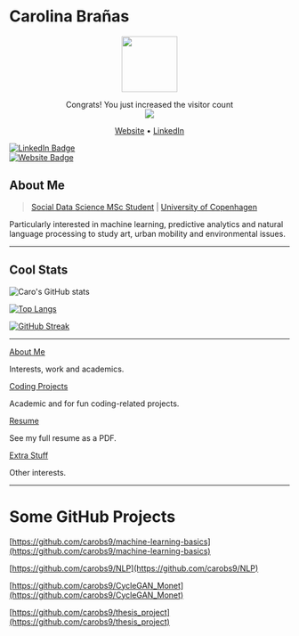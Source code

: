 # Carolina Brañas

<div id="header" align="center">
  <img src="https://i.giphy.com/media/v1.Y2lkPTc5MGI3NjExdHJqOTB0dWkxZGIwMnhiNmx0OXcyYXY0N3c2MzlxemljemtoMmF2aiZlcD12MV9pbnRlcm5hbF9naWZfYnlfaWQmY3Q9Zw/ji6zzUZwNIuLS/giphy.gif" width="100"/>
</div>

<p align="center"> 
  Congrats! You just increased the visitor count<br>
  <img src="https://profile-counter.glitch.me/carobs9/count.svg" />
</p>

<p align="center">
  <a href="https://chocolate-point-2c8.notion.site/Carolina-Bra-as-df7a7c372d3d4d4088bcbd8430ff6889?pvs=4">Website</a> •
  <a href="https://www.linkedin.com/in/carolinabranas/">LinkedIn</a>
</p>


<div id="badges">
  <a href="https://www.linkedin.com/in/carolinabranas/">
    <img src="https://img.shields.io/badge/LinkedIn-blue?style=for-the-badge&logo=linkedin&logoColor=white" alt="LinkedIn Badge"/>
  </a>

<div id="badges">
  <a href="https://chocolate-point-2c8.notion.site/Carolina-Bra-as-df7a7c372d3d4d4088bcbd8430ff6889?pvs=4">
    <img src="https://img.shields.io/badge/Website-purple" alt="Website Badge"/>
  </a>

## About Me

> [Social Data Science MSc Student](https://studies.ku.dk/masters/social-data-science/) | [University of Copenhagen](https://www.ku.dk/english/)
> 

Particularly interested in machine learning, predictive analytics and natural language processing to study art, urban mobility and environmental issues.

---

## Cool Stats

![Caro's GitHub stats](https://github-readme-stats.vercel.app/api?username=carobs9&show_icons=true&theme=tokyonight)

[![Top Langs](https://github-readme-stats.vercel.app/api/top-langs/?username=carobs9)](https://github.com/anuraghazra/github-readme-stats)

[![GitHub Streak](https://github-readme-streak-stats.herokuapp.com?user=carobs9&theme=neon&hide_border=true&exclude_days=Sun%2CSat)](https://git.io/streak-stats)

---

[About Me](https://chocolate-point-2c8.notion.site/About-Me-c65d19114e644391acf0beefd37d1880)

Interests, work and academics.

[Coding Projects](https://chocolate-point-2c8.notion.site/Coding-Projects-081b64771ead4574883b2ee3d90cd4b0)

Academic and for fun coding-related projects. 

[Resume](https://chocolate-point-2c8.notion.site/Resume-2817f565dc1f4379869e4d8e44e91503)

See my full resume as a PDF.

[Extra Stuff](https://chocolate-point-2c8.notion.site/Extra-Stuff-f6c06104dfb84999b7fd83c148dcfda0)

Other interests.

---

# Some GitHub Projects

[https://github.com/carobs9/machine-learning-basics](https://github.com/carobs9/machine-learning-basics)

[https://github.com/carobs9/NLP](https://github.com/carobs9/NLP)

[https://github.com/carobs9/CycleGAN_Monet](https://github.com/carobs9/CycleGAN_Monet)

[https://github.com/carobs9/thesis_project](https://github.com/carobs9/thesis_project)




